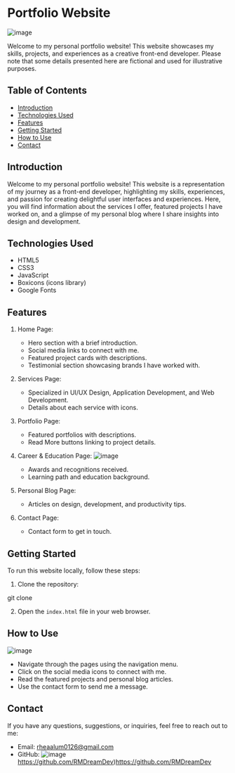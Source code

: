 # Portfolio Website 

![image](https://github.com/RMDreamDev/Portfolio/assets/135339602/405c110d-4c6c-4a88-b84f-bd9ebeafd5d6)

Welcome to my personal portfolio website! This website showcases my skills, projects, and experiences as a creative front-end developer.
Please note that some details presented here are fictional and used for illustrative purposes.

## Table of Contents

- [Introduction](#introduction)
- [Technologies Used](#technologies-used)
- [Features](#features)
- [Getting Started](#getting-started)
- [How to Use](#how-to-use)
- [Contact](#contact)

## Introduction

Welcome to my personal portfolio website!
This website is a representation of my journey as a front-end developer, highlighting my skills, experiences, and passion for creating delightful user interfaces and experiences.
Here, you will find information about the services I offer, featured projects I have worked on, and a glimpse of my personal blog where I share insights into design and development.

## Technologies Used

- HTML5
- CSS3
- JavaScript
- Boxicons (icons library)
- Google Fonts

## Features

1. Home Page:
   - Hero section with a brief introduction.
   - Social media links to connect with me.
   - Featured project cards with descriptions.
   - Testimonial section showcasing brands I have worked with.

2. Services Page:
   - Specialized in UI/UX Design, Application Development, and Web Development.
   - Details about each service with icons.

3. Portfolio Page:
   - Featured portfolios with descriptions.
   - Read More buttons linking to project details.

4. Career & Education Page:
   ![image](https://github.com/RMDreamDev/Portfolio/assets/135339602/d6f1f068-9eaf-4ec5-991f-6959c0b7f408)

   - Awards and recognitions received.
   - Learning path and education background.

6. Personal Blog Page:
   - Articles on design, development, and productivity tips.

7. Contact Page:
   - Contact form to get in touch.

## Getting Started

To run this website locally, follow these steps:

1. Clone the repository:

git clone <repository-url>


2. Open the `index.html` file in your web browser.

## How to Use
![image](https://github.com/RMDreamDev/Portfolio/assets/135339602/08e93e16-b1c0-4ff4-8851-c000bd48cd7f)

- Navigate through the pages using the navigation menu.
- Click on the social media icons to connect with me.
- Read the featured projects and personal blog articles.
- Use the contact form to send me a message.

## Contact

If you have any questions, suggestions, or inquiries, feel free to reach out to me:

- Email: rheaalum0126@gmail.com
- GitHub: ![image](https://github.com/RMDreamDev/Portfolio/assets/135339602/42c1947d-c9c7-45ec-97cb-9ba8e68e29c1)
https://github.com/RMDreamDev)https://github.com/RMDreamDev



